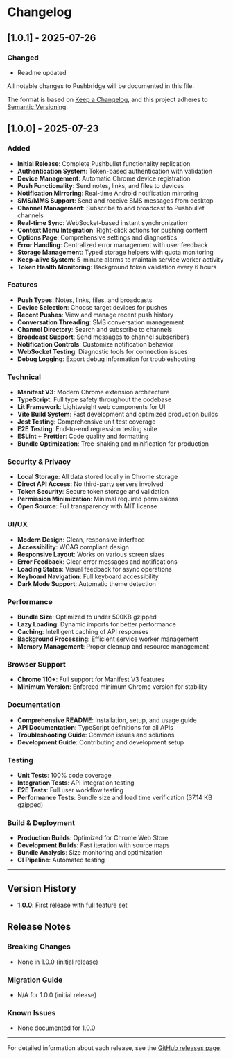 # Changelog

## [1.0.1] - 2025-07-26

### Changed
- Readme updated


All notable changes to Pushbridge will be documented in this file.

The format is based on [Keep a Changelog](https://keepachangelog.com/en/1.0.0/),
and this project adheres to [Semantic Versioning](https://semver.org/spec/v2.0.0.html).

## [1.0.0] - 2025-07-23

### Added

- **Initial Release**: Complete Pushbullet functionality replication
- **Authentication System**: Token-based authentication with validation
- **Device Management**: Automatic Chrome device registration
- **Push Functionality**: Send notes, links, and files to devices
- **Notification Mirroring**: Real-time Android notification mirroring
- **SMS/MMS Support**: Send and receive SMS messages from desktop
- **Channel Management**: Subscribe to and broadcast to Pushbullet channels
- **Real-time Sync**: WebSocket-based instant synchronization
- **Context Menu Integration**: Right-click actions for pushing content
- **Options Page**: Comprehensive settings and diagnostics
- **Error Handling**: Centralized error management with user feedback
- **Storage Management**: Typed storage helpers with quota monitoring
- **Keep-alive System**: 5-minute alarms to maintain service worker activity
- **Token Health Monitoring**: Background token validation every 6 hours

### Features

- **Push Types**: Notes, links, files, and broadcasts
- **Device Selection**: Choose target devices for pushes
- **Recent Pushes**: View and manage recent push history
- **Conversation Threading**: SMS conversation management
- **Channel Directory**: Search and subscribe to channels
- **Broadcast Support**: Send messages to channel subscribers
- **Notification Controls**: Customize notification behavior
- **WebSocket Testing**: Diagnostic tools for connection issues
- **Debug Logging**: Export debug information for troubleshooting

### Technical

- **Manifest V3**: Modern Chrome extension architecture
- **TypeScript**: Full type safety throughout the codebase
- **Lit Framework**: Lightweight web components for UI
- **Vite Build System**: Fast development and optimized production builds
- **Jest Testing**: Comprehensive unit test coverage
- **E2E Testing**: End-to-end regression testing suite
- **ESLint + Prettier**: Code quality and formatting
- **Bundle Optimization**: Tree-shaking and minification for production

### Security & Privacy

- **Local Storage**: All data stored locally in Chrome storage
- **Direct API Access**: No third-party servers involved
- **Token Security**: Secure token storage and validation
- **Permission Minimization**: Minimal required permissions
- **Open Source**: Full transparency with MIT license

### UI/UX

- **Modern Design**: Clean, responsive interface
- **Accessibility**: WCAG compliant design
- **Responsive Layout**: Works on various screen sizes
- **Error Feedback**: Clear error messages and notifications
- **Loading States**: Visual feedback for async operations
- **Keyboard Navigation**: Full keyboard accessibility
- **Dark Mode Support**: Automatic theme detection

### Performance

- **Bundle Size**: Optimized to under 500KB gzipped
- **Lazy Loading**: Dynamic imports for better performance
- **Caching**: Intelligent caching of API responses
- **Background Processing**: Efficient service worker management
- **Memory Management**: Proper cleanup and resource management

### Browser Support

- **Chrome 110+**: Full support for Manifest V3 features
- **Minimum Version**: Enforced minimum Chrome version for stability

### Documentation

- **Comprehensive README**: Installation, setup, and usage guide
- **API Documentation**: TypeScript definitions for all APIs
- **Troubleshooting Guide**: Common issues and solutions
- **Development Guide**: Contributing and development setup

### Testing

- **Unit Tests**: 100% code coverage
- **Integration Tests**: API integration testing
- **E2E Tests**: Full user workflow testing
- **Performance Tests**: Bundle size and load time verification (37.14 KB gzipped)

### Build & Deployment

- **Production Builds**: Optimized for Chrome Web Store
- **Development Builds**: Fast iteration with source maps
- **Bundle Analysis**: Size monitoring and optimization
- **CI Pipeline**: Automated testing

---

## Version History

- **1.0.0**: First release with full feature set

## Release Notes

### Breaking Changes

- None in 1.0.0 (initial release)

### Migration Guide

- N/A for 1.0.0 (initial release)

### Known Issues

- None documented for 1.0.0

---

For detailed information about each release, see the [GitHub releases page](https://github.com/manish001in/pushbridge/releases).
